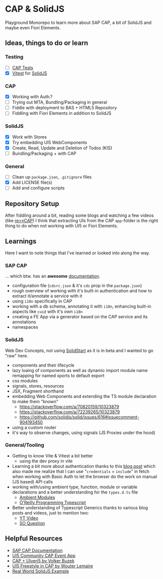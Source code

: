 # CAP & SolidJS

Playground Monorepo to learn more about SAP CAP, a bit of SolidJS and maybe even Fiori Elements.

## Ideas, things to do or learn

### Testing

- [ ] [CAP Tests](https://cap.cloud.sap/docs/node.js/cds-test)
- [X] [Vitest](https://vitest.dev/) for [SolidJS](https://github.com/solidjs/solid-testing-library)

### CAP

- [X] Working with Auth.?
- [ ] Trying out MTA, Bundling/Packaging in general
- [ ] Fiddle with deployment to BAS + HTML5 Repository
- [ ] Fiddling with Fiori Elements in addition to SolidJS

### SolidJS

- [X] Work with Stores
- [X] Try embedding UI5 WebComponents
- [X] Create, Read, Update and Deletion of Todos (KIS)
- [ ] Bundling/Packaging + with CAP

### General

- [ ] Clean up `package.json`, `.gitignore` files
- [X] Add LICENSE file(s)
- [ ] Add and configure scripts

## Repository Setup

After fiddling around a bit, reading some blogs and watching a few videos (like [re>≡CAP](https://sapmentors.github.io/reCAP/)) I think that extracting UIs from the CAP `app`-folder is the right thing to do when not working with UI5 or Fiori Elements.

## Learnings

Here I want to note things that I've learned or looked into along the way.

### SAP CAP

... which btw. has an **awesome** [documentation](https://cap.cloud.sap/docs/).

- configuration file (`cdsrc.json` & it's `cds` prop in the `package.json`)
- rough overview of working with it's built-in authentication and how to extract it/annotate a service with it
- using `i18n` specifically in CAP
- working with a db schema, annotating it with `i18n`, enhancing built-in aspects like `cuid` with it's own `i18n`
- creating a FE App via a generator based on the CAP service and its annotations
- namespaces

### SolidJS

Web Dev Concepts, not using [SolidStart](https://start.solidjs.com/getting-started/what-is-solidstart) as it is in beta and I wanted to go "raw" here.

- components and their lifecycle
- lazy loaing of components as well as dynamic import module name remapping for named xports to default export
- css modules
- signals, stores, resources
- JSX, Fragment shorthand
- embedding Web Components and extending the TS module declaration to make them "known"
  - https://stackoverflow.com/a/70820159/10323879
  - https://stackoverflow.com/a/72239265/10323879
  - https://github.com/solidjs/solid/issues/616#issuecomment-904193450
- using a custom router
- it's way to observe changes, using signals (JS Proxies under the hood)

### General/Tooling

- Getting to know Vite & Vitest a bit better
  - using the dev proxy in vite
- Learning a bit more about authentication thanks to this [blog post](https://www.smashingmagazine.com/2023/01/authentication-websites-banking-analogy) which also made me realize that I can use "`credentials` = `include`" in fetch when working with Basic Auth to let the browser do the work on manual (JS based) API calls
- working with/using ambient type, function, module or variable declarations and a better understanding for the `types.d.ts` file
  - [Ambient Modules](https://www.typescriptlang.org/docs/handbook/modules.html#ambient-modules)
  - [O'Reilly Programming Typescript](https://www.oreilly.com/library/view/programming-typescript/9781492037644/)
- Better understanding of Typescript Generics thanks to various blog posts and videos, just to mention two:
  - [YT Video](https://youtu.be/t0qQSujSslQ)
  - [SO Question](https://stackoverflow.com/questions/41103360/how-to-use-fetch-in-typescript/49471725#49471725)

## Helpful Resources

- [SAP CAP Documentation](https://cap.cloud.sap/docs/)
- [UI5 Community CAP Event App](https://github.com/SAP-samples/ui5-cap-event-app)
- [CAP + UIveri5 by Volker Buzek](https://github.com/vobu/ui5-cap)
- [UI5 Freestyle in CAP by Wouter Lemaire](https://blogs.sap.com/2020/07/08/ui5-freestyle-app-in-cap/)
- [Real World SolidJS Example](https://github.com/solidjs/solid-realworld)
